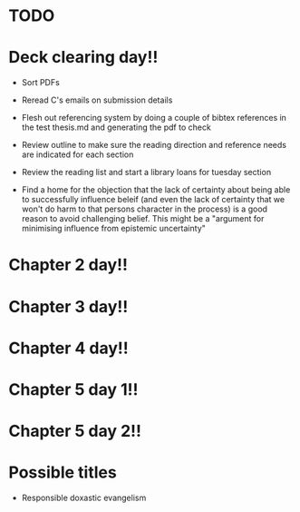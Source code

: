 # TODO

# Deck clearing day!!

* Sort PDFs
* Reread C's emails on submission details
* Flesh out referencing system by doing a couple of bibtex references in the test thesis.md and generating the pdf to check
* Review outline to make sure the reading direction and reference needs are indicated for each section
* Review the reading list and start a library loans for tuesday section

* Find a home for the objection that the lack of certainty about being able to successfully influence beleif (and even the lack of certainty that we won't do harm to that persons character in the process) is a good reason to avoid challenging belief. This might be a "argument for minimising influence from epistemic uncertainty"

# Chapter 2 day!!

# Chapter 3 day!!

# Chapter 4 day!!

# Chapter 5 day 1!!

# Chapter 5 day 2!!

# Possible titles
* Responsible doxastic evangelism
